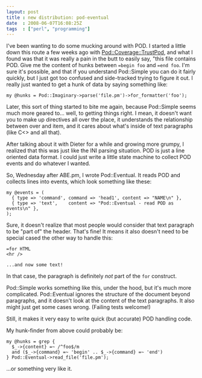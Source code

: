 ```yaml
---
layout: post
title : new distribution: pod-eventual
date  : 2008-06-07T16:08:25Z
tags  : ["perl", "programming"]
---
```

I've been wanting to do some mucking around with POD.  I started a little down
this route a few weeks ago with
[Pod::Coverage::TrustPod](http://search.cpan.org/dist/Pod-Coverage-TrustPod/),
and what I found was that it was really a pain in the butt to easily say, "this
file contains POD.  Give me the content of hunks between `=begin foo` and `=end
foo`.  I'm sure it's possible, and that if you understand Pod::Simple you can
do it fairly quickly, but I just got too confused and side-tracked trying to
figure it out.  I really just wanted to get a hunk of data by saying something
like:

    my @hunks = Pod::Imaginary->parse('file.pm')->for_formatter('foo');

Later, this sort of thing started to bite me again, because Pod::Simple seems
much more geared to... well, to getting things right.  I mean, it doesn't want
you to make up directives all over the place, it understands the relationship
between over and item, and it cares about what's inside of text paragraphs
(like C<> and all that).

After talking about it with Dieter for a while and growing more grumpy, I
realized that this was just like the INI parsing situation.  POD is just a line
oriented data format.  I could just write a little state machine to collect POD
events and do whatever I wanted.

So, Wednesday after ABE.pm, I wrote Pod::Eventual.  It reads POD and collects
lines into events, which look something like these:

    my @events = (
      { type => 'command', command => 'head1', content => "NAME\n" },
      { type => 'text',    content => "Pod::Eventual - read POD as events\n" },
    );

Sure, it doesn't realize that most people would consider that text paragraph to
be "part of" the header.  That's fine!  It means it also doesn't need to be
special cased the other way to handle this:

    =for HTML
    <hr />

    ...and now some text!

In that case, the paragraph is definitely *not* part of the `for` construct.

Pod::Simple works something like this, under the hood, but it's much more
complicated.  Pod::Eventual ignores the structure of the document beyond
paragraphs, and it doesn't look at the content of the text paragraphs.  It also
might just get some cases wrong.  (Failing tests welcome!)

Still, it makes it very easy to write quick (but accurate) POD handling code.

My hunk-finder from above could probably be:

    my @hunks = grep {
      $_->{content} =~ /^foo$/m
      and ($_->{command} =~ 'begin' .. $_->{command} =~ 'end')
    } Pod::Eventual->read_file('file.pm');

...or something very like it.

